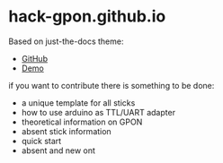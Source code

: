 # hack-gpon.github.io


Based on just-the-docs theme:
- [GitHub](https://github.com/just-the-docs/just-the-docs) 
- [Demo](https://just-the-docs.github.io/just-the-docs/)


if you want to contribute there is something to be done:

- a unique template for all sticks
- how to use arduino as TTL/UART adapter
- theoretical information on GPON
- absent stick information
- quick start
- absent and new ont